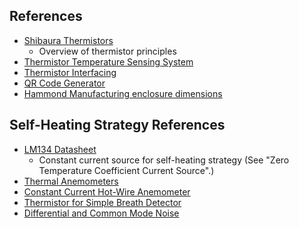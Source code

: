 ## References
* [Shibaura Thermistors](https://www.shibauraelectronics.com/pdf/shibaura_products_catalog.pdf)
    * Overview of thermistor principles
* [Thermistor Temperature Sensing System](https://www.analog.com/en/analog-dialogue/articles/thermistor-temperature-sensing-system-part-1.html)
* [Thermistor Interfacing](https://www.analog.com/media/en/training-seminars/design-handbooks/transducer-interfacing-handbook/Chapter9.pdf)
* [QR Code Generator](https://www.the-qrcode-generator.com/)
* [Hammond Manufacturing enclosure dimensions](https://www.hammfg.com/files/parts/pdf/1455C801.pdf)
## Self-Heating Strategy References
* [LM134 Datasheet](https://www.analog.com/media/en/technical-documentation/data-sheets/134sfc.pdf)
    * Constant current source for self-heating strategy (See "Zero Temperature Coefficient Current Source".)
* [Thermal Anemometers](http://www.fonema.se/anemom/anemom.html)
* [Constant Current Hot-Wire Anemometer](https://forum.allaboutcircuits.com/threads/constant-current-hot-wire-anemometer.63204/page-2#post-432202)
* [Thermistor for Simple Breath Detector](https://forum.allaboutcircuits.com/threads/thermistor-for-simple-breath-detector.173203/)
* [Differential and Common Mode Noise](https://www.murata.com/~/media/webrenewal/products/emc/emifil/knowhow/26to30.ashx)
